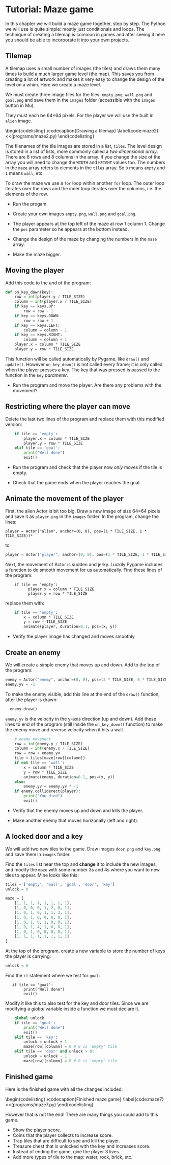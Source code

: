 # Tutorial: Maze game

In this chapter we will build a maze game together, step by step.  The Python we will use is quite simple: mostly just conditionals and loops.
The technique of creating a tilemap is common in games and after seeing it here you should be able to incorporate it into your own projects.

## Tilemap

A tilemap uses a small number of images (the tiles) and draws them many times to build a much larger game level (the map).
This saves you from creating a lot of artwork and makes it very easy to change the design of the level on a whim.  Here we create a maze level.

We must create three image files for the tiles: `empty.png`, `wall.png` and `goal.png` and save them in the `images` folder (accessible with the
`images` button in Mu).

They must each be 64×64 pixels.  For the player
we will use the built in `alien` image.

\begin{codelisting}
\codecaption{Drawing a tilemap}
\label{code:maze2}
<<(programs/maze2.py)
\end{codelisting}

The filenames of the tile images are stored in a *list*, `tiles`.
The level design is stored in a list of lists, more commonly called a *two dimensional array*.  There are 8 rows
and 8 columns in the array.  If you change the size of the array you will need to change the `WIDTH` and `HEIGHT` values too.
The numbers in the `maze` array refers to elements in the `tiles` array.  So `0` means `empty` and `1` means `wall`, etc.

To draw the maze we use a `for` loop within another `for` loop.  The outer loop iterates over the rows and the inner loop
iterates over the columns, i.e. the elements of the row.

* Run the progam.

* Create your own images `empty.png`, `wall.png` and `goal.png`.

* The player appears at the top left of the maze at row 1 column 1.  Change the `pos` parameter so he appears at the bottom instead.

* Change the design of the maze by changing the numbers in the `maze` array.

* Make the maze bigger.

## Moving the player

Add this code to the *end* of the program:

```python
def on_key_down(key):
    row = int(player.y / TILE_SIZE)
    column = int(player.x / TILE_SIZE)
    if key == keys.UP:
        row = row - 1
    if key == keys.DOWN:
        row = row + 1
    if key == keys.LEFT:
        column = column - 1
    if key == keys.RIGHT:
        column = column + 1
    player.x = column * TILE_SIZE
    player.y = row * TILE_SIZE
```

This function will be called automatically by Pygame, like `draw()` and `update()`.  However `on_key_down()` is not called every frame; it is
only called when the player presses a key.  The key that was pressed is passed to the function in the `key` *parameter*.

* Run the program and move the player.  Are there any problems with the movement?

## Restricting where the player can move

Delete the last two lines of the program and replace them with this modified version:

```python
    if tile == 'empty':
        player.x = column * TILE_SIZE
        player.y = row * TILE_SIZE
    elif tile == 'goal':
        print("Well done")
        exit()
```

* Run the program and check that the player now *only* moves if the tile is empty.

* Check that the game ends when the player reaches the goal.

## Animate the movement of the player

First, the alien Actor is bit too big.  Draw a new image of size 64×64 pixels and save it as `player.png` in the `images`
folder.  In the program, change the lines:

```
player = Actor("alien", anchor=(0, 0), pos=(1 * TILE_SIZE, 1 * TILE_SIZE))*
```


to

```python
player = Actor("player", anchor=(0, 0), pos=(1 * TILE_SIZE, 1 * TILE_SIZE))
```

Next, the movement of Actor is sudden and jerky.  Luckily Pygame includes a function to do smooth movement for us automatically.  Find these lines of the program: 

```
    if tile == 'empty':
          player.x = column * TILE_SIZE
          player.y = row * TILE_SIZE
```
          
replace them with:
 
```python
    if tile == 'empty':
        x = column * TILE_SIZE
        y = row * TILE_SIZE
        animate(player, duration=0.1, pos=(x, y))

```

* Verify the player image has changed and moves smoothly

## Create an enemy

We will create a simple enemy that moves up and down.  Add to the top of the program:

```python
enemy = Actor("enemy", anchor=(0, 0), pos=(3 * TILE_SIZE, 6 * TILE_SIZE))
enemy.yv = -1
```

To make the enemy visible, add this line at the end of the `draw()` function, after the player is drawn:

```python
  enemy.draw()
```

`enemy.yv` is the velocity in the y-axis direction (up and down).  Add these lines to end of the program (still inside the `on_key_down()`
function) to make the enemy move and reverse velocity when it hits a wall.

```python
    # enemy movement
    row = int(enemy.y / TILE_SIZE)
    column = int(enemy.x / TILE_SIZE)
    row = row + enemy.yv
    tile = tiles[maze[row][column]]
    if not tile == 'wall':
        x = column * TILE_SIZE
        y = row * TILE_SIZE
        animate(enemy, duration=0.1, pos=(x, y))
    else:
        enemy.yv = enemy.yv * -1
    if enemy.colliderect(player):
        print("You died")
        exit()
```

* Verify that the enemy moves up and down and kills the player.

* Make another enemy that moves horizonally (left and right).

## A locked door and a key

We will add two new tiles to the game.  Draw images `door.png` and `key.png` and save them in `images` folder.

Find the `tiles` list near the top and **change** it to include the new images, and modify the `maze` with some number 3s and 4s where
you want to new tiles to appear.  Mine looks like this:

```python
tiles = ['empty', 'wall', 'goal', 'door', 'key']
unlock = 0

maze = [
    [1, 1, 1, 1, 1, 1, 1, 1],
    [1, 0, 0, 0, 1, 2, 0, 1],
    [1, 0, 1, 0, 1, 1, 3, 1],
    [1, 0, 1, 0, 0, 0, 0, 1],
    [1, 0, 1, 0, 1, 0, 0, 1],
    [1, 0, 1, 4, 1, 0, 0, 1],
    [1, 0, 1, 0, 0, 0, 0, 1],
    [1, 1, 1, 1, 1, 1, 1, 1]
]
```

At the top of the program, create a new variable to store the number of keys the player is carrying:

```python
unlock = 0
```

Find the `if` statement where we test for `goal`:

```
   if tile == 'goal':
        print("Well done")
        exit()
```

Modify it like this to also test for the key and door tiles.  Since we are modifying a *global* variable inside a function we must declare it.

```python
    global unlock
    if tile == 'goal':
        print("Well done")
        exit()
    elif tile == 'key':
        unlock = unlock + 1
        maze[row][column] = 0 # 0 is 'empty' tile
    elif tile == 'door' and unlock > 0:
        unlock = unlock - 1
        maze[row][column] = 0 # 0 is 'empty' tile
```

## Finished game

Here is the finished game with all the changes included:

\begin{codelisting}
\codecaption{Finished maze game}
\label{code:maze7}
<<(programs/maze7.py)
\end{codelisting}

However that is not the end!  There are many things you could add to this game.

* Show the player score.
* Coins that the player collects to increase score.
* Trap tiles that are difficult to see and kill the player.
* Treasure chest that is unlocked with the key and increases score.
* Instead of ending the game, give the player 3 lives.
* Add more types of tile to the map: water, rock, brick, etc.
